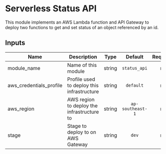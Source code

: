# Serverless Status API

This module implements an AWS Lambda function and API Gateway to deploy two functions to get and set status of an object referenced by an id.

## Inputs

| Name                    | Description                                |  Type  |     Default      | Required |
| ----------------------- | ------------------------------------------ | :----: | :--------------: | :------: |
| module_name             | Name of this module                        | string |   `status_api`   |    no    |
| aws_credentials_profile | Profile used to deploy this infrastructure | string |    `default`     |    no    |
| aws_region              | AWS region to deploy the infrastructure to | string | `ap-southeast-1` |    no    |
| stage                   | Stage to deploy to on AWS Gateway          | string |      `dev`       |    no    |
